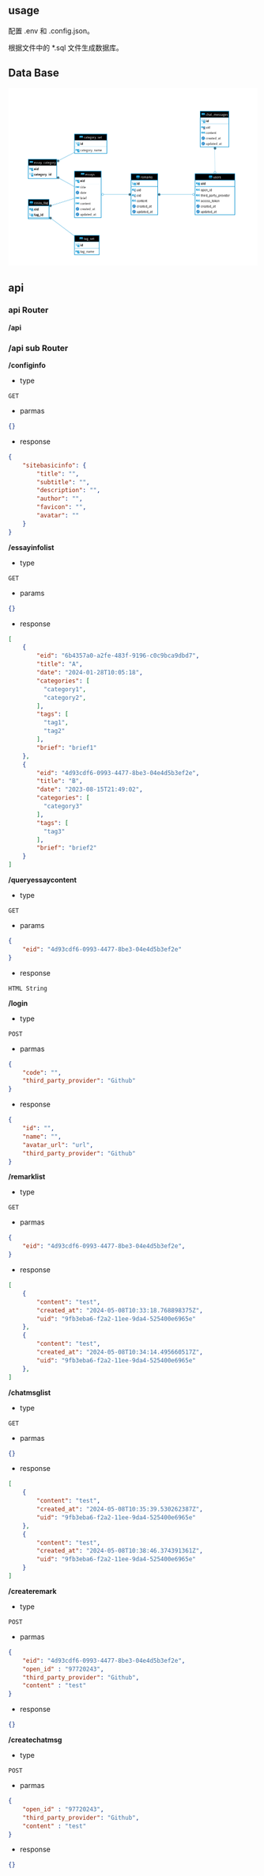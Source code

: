 ## usage

配置 .env 和 .config.json。

根据文件中的 *.sql 文件生成数据库。

## Data Base
![data base](res/image.png)

## api

### api Router

**/api**

### /api sub Router

**/configinfo**

- type

```
GET
```

- parmas

```json
{}
```

- response

```json
{
    "sitebasicinfo": {
        "title": "",
        "subtitle": "",
        "description": "",
        "author": "",
        "favicon": "",
        "avatar": ""
    }
}
```

**/essayinfolist**

- type

```
GET
```

- params

```json
{}
```

- response

```json
[
    {
        "eid": "6b4357a0-a2fe-483f-9196-c0c9bca9dbd7",
        "title": "A",
        "date": "2024-01-28T10:05:18",
        "categories": [
          "category1",
          "category2",
        ],
        "tags": [
          "tag1",
          "tag2"
        ],
        "brief": "brief1"
    },
    {
        "eid": "4d93cdf6-0993-4477-8be3-04e4d5b3ef2e",
        "title": "B",
        "date": "2023-08-15T21:49:02",
        "categories": [
          "category3"
        ],
        "tags": [
          "tag3"
        ],
        "brief": "brief2"
    }
]
```

**/queryessaycontent**

- type

```
GET
```
- params

```json
{
    "eid": "4d93cdf6-0993-4477-8be3-04e4d5b3ef2e"
}
```

- response

```
HTML String
```

**/login**

- type

```
POST
```

- parmas

```json
{
    "code": "",
    "third_party_provider": "Github"
}
```

- response

```json
{
    "id": "",
    "name": "",
    "avatar_url": "url",
    "third_party_provider": "Github"
}
```

**/remarklist**

- type

```
GET
```

- parmas

```json
{
    "eid": "4d93cdf6-0993-4477-8be3-04e4d5b3ef2e",
}
```

- response

```json
[
    {
        "content": "test",
        "created_at": "2024-05-08T10:33:18.768898375Z",
        "uid": "9fb3eba6-f2a2-11ee-9da4-525400e6965e"
    },
    {
        "content": "test",
        "created_at": "2024-05-08T10:34:14.495660517Z",
        "uid": "9fb3eba6-f2a2-11ee-9da4-525400e6965e"
    },
]
```

**/chatmsglist**

- type

```
GET
```

- parmas

```json
{}
```

- response

```json
[
    {
        "content": "test",
        "created_at": "2024-05-08T10:35:39.530262387Z",
        "uid": "9fb3eba6-f2a2-11ee-9da4-525400e6965e"
    },
    {
        "content": "test",
        "created_at": "2024-05-08T10:38:46.374391361Z",
        "uid": "9fb3eba6-f2a2-11ee-9da4-525400e6965e"
    }
]
```

**/createremark**

- type

```
POST
```

- parmas

```json
{
    "eid": "4d93cdf6-0993-4477-8be3-04e4d5b3ef2e",
    "open_id" : "97720243",
    "third_party_provider": "Github",
    "content" : "test"
}
```

- response

```json
{}
```

**/createchatmsg**

- type

```
POST
```

- parmas

```json
{
    "open_id" : "97720243",
    "third_party_provider": "Github",
    "content" : "test"
}
```

- response

```json
{}
```